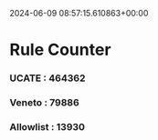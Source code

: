 2024-06-09 08:57:15.610863+00:00
# Rule Counter 
 ### UCATE : 464362

 ### Veneto : 79886

 ### Allowlist : 13930